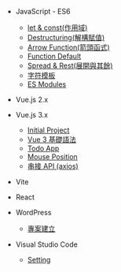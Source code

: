 
- JavaScript - ES6

  - [let & const(作用域)](es6-let-const.md)
  - [Destructuring(解構賦值)](es6-destructuring.md)
  - [Arrow Function(箭頭函式)](es6-arrow-function.md)
  - [Function Default](es6-function-default.md)
  - [Spread & Rest(展開與其餘)](es6-spread-rest.md)
  - [字符模板](es6-template-strings.md)
  - [ES Modules](es6-es-modules.md)

- Vue.js 2.x

- Vue.js 3.x

  - [Initial Project](vue3-initial.md)
  - [Vue 3 基礎語法](vue3-grammar.md)
  - [Todo App](vue3-todo.md)
  - [Mouse Position](vue3-mouse-position.md)
  - [串接 API (axios)](vue3-dog-api.md)

- Vite

- React

- WordPress

  - [專案建立](wp-mamp.md)

- Visual Studio Code
  - [Setting](vscode-setting.md)